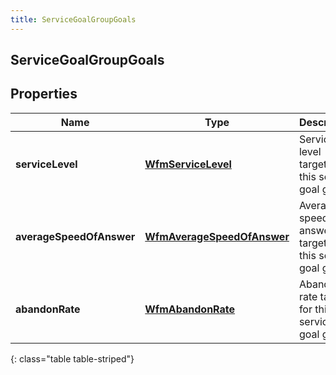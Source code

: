 ```yaml
---
title: ServiceGoalGroupGoals
---
```

## ServiceGoalGroupGoals


## Properties

| Name | Type | Description | Notes |
| ------------ | ------------- | ------------- | ------------- |
| **serviceLevel** | [**WfmServiceLevel**](WfmServiceLevel.html) | Service level targets for this service goal group |  |
| **averageSpeedOfAnswer** | [**WfmAverageSpeedOfAnswer**](WfmAverageSpeedOfAnswer.html) | Average speed of answer targets for this service goal group |  |
| **abandonRate** | [**WfmAbandonRate**](WfmAbandonRate.html) | Abandon rate targets for this service goal group |  [optional] |
{: class="table table-striped"}



